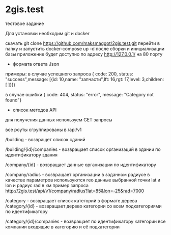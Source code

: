 # 2gis.test
тестовое задание

Для установки необходим git и docker

скачать git clone https://github.com/maksmaggot/2gis.test.git
перейти в папку и запустить docker-compose up -d
после сборки и инициализации базы приложение будет доступно по адресу http://127.0.0.1/ на 80 порту

- формата ответа Json 

примеры:
в случае успешного запроса 
{ code: 200, status: "success",message: [{id: 10,name: "запчасти",lft: 16,rgt: 17,level: 3,children: [ ]}]}

в случае ошибки
{ code: 404, status: "error", message: "Category not found"}


- список методов API

для получения данных используем GET запросы

все роуты сгруппированы в /api/v1
 
/building - возвращет список сданий 

/building/{id}/companies - возвращает список организаций в здании по идентификатору здания

/company/{id} - возвращает данные организации по идентификатору

/company/radius - возвращает организации в заданном радиусе
  в качестве параметров используются гео данные выбранной точки lat и lon и радиус rad в км
 пример запроса 
   http://2gis.test/api/v1/company/radius?lat=85&lon=-25&rad=7000

/category - возвращает список категорий в формате дерева
/category/{id} - возвращает дерево категории со всем подкатегориями по идентификатору

/category/{id}/companies - возвращает по идентификатору категории все компании входящие в категорию и её подкатегории 
